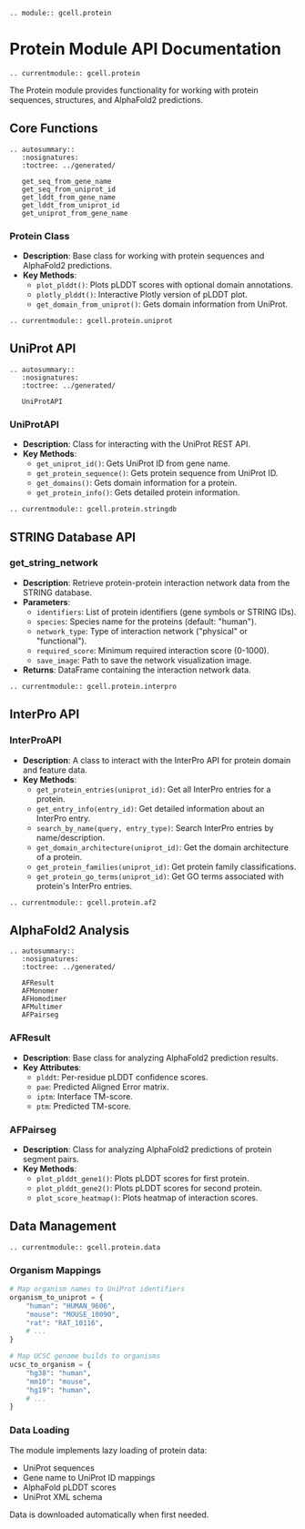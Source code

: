 ```{eval-rst}
.. module:: gcell.protein
```

# Protein Module API Documentation

```{eval-rst}
.. currentmodule:: gcell.protein
```

The Protein module provides functionality for working with protein sequences, structures, and AlphaFold2 predictions.

## Core Functions

```{eval-rst}
.. autosummary::
   :nosignatures:
   :toctree: ../generated/

   get_seq_from_gene_name
   get_seq_from_uniprot_id
   get_lddt_from_gene_name
   get_lddt_from_uniprot_id
   get_uniprot_from_gene_name
```

### Protein Class

- **Description**: Base class for working with protein sequences and AlphaFold2 predictions.
- **Key Methods**:
  - `plot_plddt()`: Plots pLDDT scores with optional domain annotations.
  - `plotly_plddt()`: Interactive Plotly version of pLDDT plot.
  - `get_domain_from_uniprot()`: Gets domain information from UniProt.

```{eval-rst}
.. currentmodule:: gcell.protein.uniprot
```

## UniProt API

```{eval-rst}
.. autosummary::
   :nosignatures:
   :toctree: ../generated/

   UniProtAPI
```

### UniProtAPI

- **Description**: Class for interacting with the UniProt REST API.
- **Key Methods**:
  - `get_uniprot_id()`: Gets UniProt ID from gene name.
  - `get_protein_sequence()`: Gets protein sequence from UniProt ID.
  - `get_domains()`: Gets domain information for a protein.
  - `get_protein_info()`: Gets detailed protein information.

```{eval-rst}
.. currentmodule:: gcell.protein.stringdb
```

## STRING Database API

### get_string_network

- **Description**: Retrieve protein-protein interaction network data from the STRING database.
- **Parameters**:
  - `identifiers`: List of protein identifiers (gene symbols or STRING IDs).
  - `species`: Species name for the proteins (default: "human").
  - `network_type`: Type of interaction network ("physical" or "functional").
  - `required_score`: Minimum required interaction score (0-1000).
  - `save_image`: Path to save the network visualization image.
- **Returns**: DataFrame containing the interaction network data.

```{eval-rst}
.. currentmodule:: gcell.protein.interpro
```

## InterPro API

### InterProAPI

- **Description**: A class to interact with the InterPro API for protein domain and feature data.
- **Key Methods**:
  - `get_protein_entries(uniprot_id)`: Get all InterPro entries for a protein.
  - `get_entry_info(entry_id)`: Get detailed information about an InterPro entry.
  - `search_by_name(query, entry_type)`: Search InterPro entries by name/description.
  - `get_domain_architecture(uniprot_id)`: Get the domain architecture of a protein.
  - `get_protein_families(uniprot_id)`: Get protein family classifications.
  - `get_protein_go_terms(uniprot_id)`: Get GO terms associated with protein's InterPro entries.

```{eval-rst}
.. currentmodule:: gcell.protein.af2
```

## AlphaFold2 Analysis

```{eval-rst}
.. autosummary::
   :nosignatures:
   :toctree: ../generated/

   AFResult
   AFMonomer
   AFHomodimer
   AFMultimer
   AFPairseg
```

### AFResult

- **Description**: Base class for analyzing AlphaFold2 prediction results.
- **Key Attributes**:
  - `plddt`: Per-residue pLDDT confidence scores.
  - `pae`: Predicted Aligned Error matrix.
  - `iptm`: Interface TM-score.
  - `ptm`: Predicted TM-score.

### AFPairseg

- **Description**: Class for analyzing AlphaFold2 predictions of protein segment pairs.
- **Key Methods**:
  - `plot_plddt_gene1()`: Plots pLDDT scores for first protein.
  - `plot_plddt_gene2()`: Plots pLDDT scores for second protein.
  - `plot_score_heatmap()`: Plots heatmap of interaction scores.

## Data Management

```{eval-rst}
.. currentmodule:: gcell.protein.data
```

### Organism Mappings

```python
# Map organism names to UniProt identifiers
organism_to_uniprot = {
    "human": "HUMAN_9606",
    "mouse": "MOUSE_10090",
    "rat": "RAT_10116",
    # ...
}

# Map UCSC genome builds to organisms
ucsc_to_organism = {
    "hg38": "human",
    "mm10": "mouse",
    "hg19": "human",
    # ...
}
```

### Data Loading

The module implements lazy loading of protein data:
- UniProt sequences
- Gene name to UniProt ID mappings
- AlphaFold pLDDT scores
- UniProt XML schema

Data is downloaded automatically when first needed.
